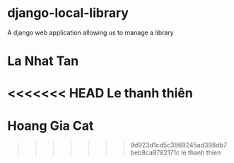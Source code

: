 # django-local-library
A django web application allowing us to manage a library 
# La Nhat Tan
<<<<<<< HEAD
Le thanh thiên
=======
# Hoang Gia Cat
>>>>>>> 9d923d1cd5c3869245ad398db7beb8ca8782171c
le thanh thien
